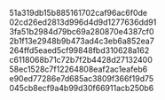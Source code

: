 51a319db15b885161702caf96ac6f0de 02cd26ed2813d996d4d9d1277636dd91 3fa51b2984d79bc69a280870e4387cf0 2b1f13e2948b9b473ad4c3eb6a852ea7 264ffd5eaed5cf99848fbd310628a162 c6118068b71c72b7f2b4428d27132400 58ec1528c7f12264808eaf2ac1eafeb6 e90ed77286e7d685ac3809f366f19d75 045cb8ecf9a4b99d30f66911acb250b6
